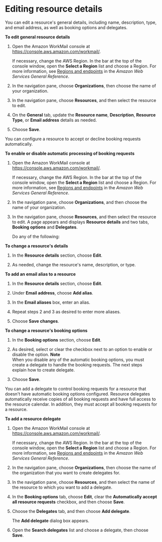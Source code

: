 # Editing resource details<a name="edit_resource"></a>

You can edit a resource's general details, including name, description, type, and email address, as well as booking options and delegates\. 

**To edit general resource details**



1. Open the Amazon WorkMail console at [https://console\.aws\.amazon\.com/workmail/](https://console.aws.amazon.com/workmail/)\.

   If necessary, change the AWS Region\. In the bar at the top of the console window, open the **Select a Region** list and choose a Region\. For more information, see [Regions and endpoints](http://docs.aws.amazon.com/general/latest/gr/index.html?rande.html) in the *Amazon Web Services General Reference*\.

1. In the navigation pane, choose **Organizations**, then choose the name of your organization\.

1. In the navigation pane, choose **Resources**, and then select the resource to edit\.

1. On the **General** tab, update the **Resource name**, **Description**, **Resource Type**, or **Email address** details as needed\.

1. Choose **Save**\.

You can configure a resource to accept or decline booking requests automatically\.

**To enable or disable automatic processing of booking requests**

1. Open the Amazon WorkMail console at [https://console\.aws\.amazon\.com/workmail/](https://console.aws.amazon.com/workmail/)\.

   

   If necessary, change the AWS Region\. In the bar at the top of the console window, open the **Select a Region** list and choose a Region\. For more information, see [Regions and endpoints](http://docs.aws.amazon.com/general/latest/gr/index.html?rande.html) in the *Amazon Web Services General Reference*\.

1. In the navigation pane, choose **Organizations**, and then choose the name of your organization\.

1. In the navigation pane, choose **Resources**, and then select the resource to edit\. A page appears and displays **Resource details** and two tabs, **Booking options** and **Delegates**\.

   Do any of the following:

**To change a resource's details**

   1. In the **Resource details** section, choose **Edit**\.

   1. As needed, change the resource's name, description, or type\.

**To add an email alias to a resource**

   1. In the **Resource details** section, choose **Edit**\.

   1. Under **Email address**, choose **Add alias**\.

   1. In the **Email aliases** box, enter an alias\.

   1. Repeat steps 2 and 3 as desired to enter more aliases\.

   1. Choose **Save changes**\.

**To change a resource's booking options**

   1. In the **Booking options** section, choose **Edit**\.

   1. As desired, select or clear the checkbox next to an option to enable or disable the option\.
**Note**  
When you disable any of the automatic booking options, you must create a delegate to handle the booking requests\. The next steps explain how to create delegate\. 

   1. Choose **Save**\.

You can add a delegate to control booking requests for a resource that doesn't have automatic booking options configured\. Resource delegates automatically receive copies of all booking requests and have full access to the resource calendar\. In addition, they must accept all booking requests for a resource\.

**To add a resource delegate**

1. Open the Amazon WorkMail console at [https://console\.aws\.amazon\.com/workmail/](https://console.aws.amazon.com/workmail/)\.

   If necessary, change the AWS Region\. In the bar at the top of the console window, open the **Select a Region** list and choose a Region\. For more information, see [Regions and endpoints](http://docs.aws.amazon.com/general/latest/gr/index.html?rande.html) in the *Amazon Web Services General Reference*\.

1. In the navigation pane, choose **Organizations**, then choose the name of the organization that you want to create delegates for\.

1. In the navigation pane, choose **Resources**, and then select the name of the resource to which you want to add a delegate\.

1. In the **Booking options** tab, choose **Edit**, clear the **Automatically accept all resource requests** checkbox, and then choose **Save**\.

1. Choose the **Delegates** tab, and then choose **Add delegate**\. 

   The **Add delegate** dialog box appears\.

1. Open the **Search delegates** list and choose a delegate, then choose **Save**\.